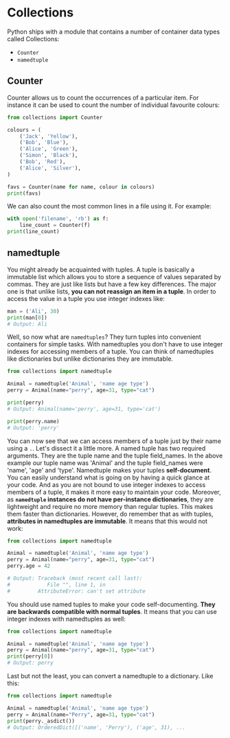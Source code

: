 # Collections

Python ships with a module that contains a number of container data
types called Collections:

-   `Counter`
-   `namedtuple`


## Counter


Counter allows us to count the occurrences of a particular item. For
instance it can be used to count the number of individual favourite
colours:

``` python
from collections import Counter

colours = (
    ('Jack', 'Yellow'),
    ('Bob', 'Blue'),
    ('Alice', 'Green'),
    ('Simon', 'Black'),
    ('Bob', 'Red'),
    ('Alice', 'Silver'),
)

favs = Counter(name for name, colour in colours)
print(favs)
```

We can also count the most common lines in a file using it. For example:

``` python
with open('filename', 'rb') as f:
    line_count = Counter(f)
print(line_count)
```

## namedtuple


You might already be acquainted with tuples. A tuple is basically a
immutable list which allows you to store a sequence of values separated
by commas. They are just like lists but have a few key differences. The
major one is that unlike lists, **you can not reassign an item in a
tuple**. In order to access the value in a tuple you use integer indexes
like:

``` python
man = ('Ali', 30)
print(man[0])
# Output: Ali
```

Well, so now what are `namedtuples`? They turn tuples into convenient
containers for simple tasks. With namedtuples you don\'t have to use
integer indexes for accessing members of a tuple. You can think of
namedtuples like dictionaries but unlike dictionaries they are
immutable.

``` python
from collections import namedtuple

Animal = namedtuple('Animal', 'name age type')
perry = Animal(name="perry", age=31, type="cat")

print(perry)
# Output: Animal(name='perry', age=31, type='cat')

print(perry.name)
# Output: 'perry'
```

You can now see that we can access members of a tuple just by their name
using a `.`. Let's dissect it a little more. A named tuple has two
required arguments. They are the tuple name and the tuple field\_names.
In the above example our tuple name was 'Animal' and the tuple
field_names were 'name', 'age' and 'type'. Namedtuple makes your
tuples **self-document**. You can easily understand what is going on by
having a quick glance at your code. And as you are not bound to use
integer indexes to access members of a tuple, it makes it more easy to
maintain your code. Moreover, as **`namedtuple` instances do not have
per-instance dictionaries**, they are lightweight and require no more
memory than regular tuples. This makes them faster than dictionaries.
However, do remember that as with tuples, **attributes in namedtuples
are immutable**. It means that this would not work:

``` python
from collections import namedtuple

Animal = namedtuple('Animal', 'name age type')
perry = Animal(name="perry", age=31, type="cat")
perry.age = 42

# Output: Traceback (most recent call last):
#            File "", line 1, in
#         AttributeError: can't set attribute
```

You should use named tuples to make your code self-documenting. **They
are backwards compatible with normal tuples**. It means that you can use
integer indexes with namedtuples as well:

``` python
from collections import namedtuple

Animal = namedtuple('Animal', 'name age type')
perry = Animal(name="perry", age=31, type="cat")
print(perry[0])
# Output: perry
```

Last but not the least, you can convert a namedtuple to a dictionary.
Like this:

``` python
from collections import namedtuple

Animal = namedtuple('Animal', 'name age type')
perry = Animal(name="Perry", age=31, type="cat")
print(perry._asdict())
# Output: OrderedDict([('name', 'Perry'), ('age', 31), ...
```

